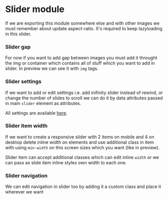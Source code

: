 # Slider module

If we are exporting this module somewhere else and with other images we must
remember about update aspect-ratio.
It's required to keep lazyloading in this slider.

### Slider gap

For now if you want to add gap between images you must add it throught
the img or container which contains all of stuff which you want to add in slider.
In preview we can see it with `img` tags.

### Slider settings

If we want to add or edit settings i.e. add inifinity slider instead of rewind,
or change the number of slides to scroll we can do it by data attributes
passed in main `slider` element as attributes.

All settings are available [here](http://meandmax.github.io/lory/).

### Slider item width

If we want to create a responsive slider with 2 items on mobile and 4 on desktop
delete inline width on elements and use additional class in item with using `min-width`
on this screen sizes which you want (like in preview).

Slider item can accept additional classes which can edit inline `width`
or we can pass as slide item inline styles own width to each one.

### Slider navigation

We can edit navigation in slider too by adding it a custom class and place it
wherever we want
